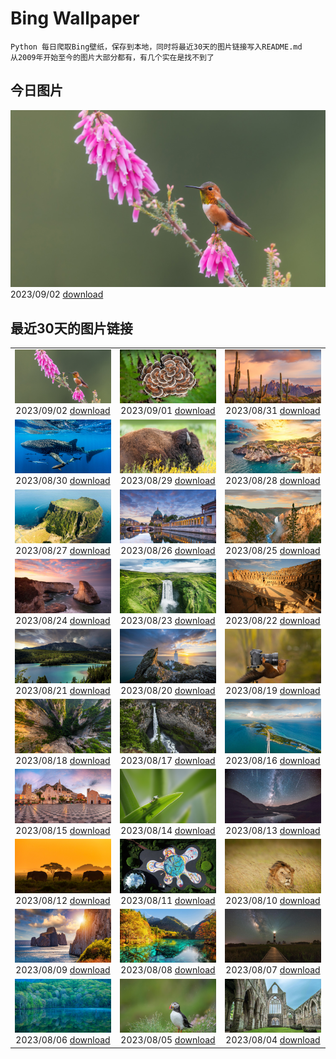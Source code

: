 # Bing Wallpaper

```
Python 每日爬取Bing壁纸，保存到本地，同时将最近30天的图片链接写入README.md
从2009年开始至今的图片大部分都有，有几个实在是找不到了
```



## 今日图片


![](./images/2023/09/02/TinyHummer_ZH-CN9853929957_1920x1080_2023-09-02.jpg)2023/09/02 [download](./images/2023/09/02/TinyHummer_ZH-CN9853929957_1920x1080_2023-09-02.jpg)

## 最近30天的图片链接


|      |      |      |
| :----: | :----: | :----: |
|![](./images/2023/09/02/TinyHummer_ZH-CN9853929957_1920x1080_2023-09-02.jpg)2023/09/02 [download](./images/2023/09/02/TinyHummer_ZH-CN9853929957_1920x1080_2023-09-02.jpg)|![](./images/2023/09/01/TurkeyTailMush_ZH-CN9683744281_1920x1080_2023-09-01.jpg)2023/09/01 [download](./images/2023/09/01/TurkeyTailMush_ZH-CN9683744281_1920x1080_2023-09-01.jpg)|![](./images/2023/08/31/IronwoodCactus_ZH-CN9290037977_1920x1080_2023-08-31.jpg)2023/08/31 [download](./images/2023/08/31/IronwoodCactus_ZH-CN9290037977_1920x1080_2023-08-31.jpg)|
|![](./images/2023/08/30/NingalooShark_ZH-CN9014712175_1920x1080_2023-08-30.jpg)2023/08/30 [download](./images/2023/08/30/NingalooShark_ZH-CN9014712175_1920x1080_2023-08-30.jpg)|![](./images/2023/08/29/TetonBison_ZH-CN9384306649_1920x1080_2023-08-29.jpg)2023/08/29 [download](./images/2023/08/29/TetonBison_ZH-CN9384306649_1920x1080_2023-08-29.jpg)|![](./images/2023/08/28/DubrovnikHarbor_ZH-CN8590217905_1920x1080_2023-08-28.jpg)2023/08/28 [download](./images/2023/08/28/DubrovnikHarbor_ZH-CN8590217905_1920x1080_2023-08-28.jpg)|
|![](./images/2023/08/27/JejuIsland_ZH-CN8434910851_1920x1080_2023-08-27.jpg)2023/08/27 [download](./images/2023/08/27/JejuIsland_ZH-CN8434910851_1920x1080_2023-08-27.jpg)|![](./images/2023/08/26/MuseumIsland_ZH-CN8277258964_1920x1080_2023-08-26.jpg)2023/08/26 [download](./images/2023/08/26/MuseumIsland_ZH-CN8277258964_1920x1080_2023-08-26.jpg)|![](./images/2023/08/25/YellowstoneFalls_ZH-CN8050562150_1920x1080_2023-08-25.jpg)2023/08/25 [download](./images/2023/08/25/YellowstoneFalls_ZH-CN8050562150_1920x1080_2023-08-25.jpg)|
|![](./images/2023/08/24/SharkFinCove_ZH-CN4952934195_1920x1080_2023-08-24.jpg)2023/08/24 [download](./images/2023/08/24/SharkFinCove_ZH-CN4952934195_1920x1080_2023-08-24.jpg)|![](./images/2023/08/23/SkogafossWaterfall_ZH-CN4763253095_1920x1080_2023-08-23.jpg)2023/08/23 [download](./images/2023/08/23/SkogafossWaterfall_ZH-CN4763253095_1920x1080_2023-08-23.jpg)|![](./images/2023/08/22/TunisiaAmphitheatre_ZH-CN4431856872_1920x1080_2023-08-22.jpg)2023/08/22 [download](./images/2023/08/22/TunisiaAmphitheatre_ZH-CN4431856872_1920x1080_2023-08-22.jpg)|
|![](./images/2023/08/21/EmeraldLakeYukon_ZH-CN4281156537_1920x1080_2023-08-21.jpg)2023/08/21 [download](./images/2023/08/21/EmeraldLakeYukon_ZH-CN4281156537_1920x1080_2023-08-21.jpg)|![](./images/2023/08/20/StartPointLight_ZH-CN4021540566_1920x1080_2023-08-20.jpg)2023/08/20 [download](./images/2023/08/20/StartPointLight_ZH-CN4021540566_1920x1080_2023-08-20.jpg)|![](./images/2023/08/19/CameraSquirrel_ZH-CN3580119980_1920x1080_2023-08-19.jpg)2023/08/19 [download](./images/2023/08/19/CameraSquirrel_ZH-CN3580119980_1920x1080_2023-08-19.jpg)|
|![](./images/2023/08/18/AvatarMountain_ZH-CN3268610045_1920x1080_2023-08-18.jpg)2023/08/18 [download](./images/2023/08/18/AvatarMountain_ZH-CN3268610045_1920x1080_2023-08-18.jpg)|![](./images/2023/08/17/HelmckenWaterfall_ZH-CN9694510761_1920x1080_2023-08-17.jpg)2023/08/17 [download](./images/2023/08/17/HelmckenWaterfall_ZH-CN9694510761_1920x1080_2023-08-17.jpg)|![](./images/2023/08/16/KeyWestBridge_ZH-CN2540450067_1920x1080_2023-08-16.jpg)2023/08/16 [download](./images/2023/08/16/KeyWestBridge_ZH-CN2540450067_1920x1080_2023-08-16.jpg)|
|![](./images/2023/08/15/TaorminaSquare_ZH-CN0273325652_1920x1080_2023-08-15.jpg)2023/08/15 [download](./images/2023/08/15/TaorminaSquare_ZH-CN0273325652_1920x1080_2023-08-15.jpg)|![](./images/2023/08/14/GeckoLeaf_ZH-CN9908456174_1920x1080_2023-08-14.jpg)2023/08/14 [download](./images/2023/08/14/GeckoLeaf_ZH-CN9908456174_1920x1080_2023-08-14.jpg)|![](./images/2023/08/13/PerseidsOregon_ZH-CN9427980491_1920x1080_2023-08-13.jpg)2023/08/13 [download](./images/2023/08/13/PerseidsOregon_ZH-CN9427980491_1920x1080_2023-08-13.jpg)|
|![](./images/2023/08/12/ThreeElephants_ZH-CN8708711085_1920x1080_2023-08-12.jpg)2023/08/12 [download](./images/2023/08/12/ThreeElephants_ZH-CN8708711085_1920x1080_2023-08-12.jpg)|![](./images/2023/08/11/JupiterArtland_ZH-CN7955790073_1920x1080_2023-08-11.jpg)2023/08/11 [download](./images/2023/08/11/JupiterArtland_ZH-CN7955790073_1920x1080_2023-08-11.jpg)|![](./images/2023/08/10/WorldLionDay_ZH-CN0525835107_1920x1080_2023-08-10.jpg)2023/08/10 [download](./images/2023/08/10/WorldLionDay_ZH-CN0525835107_1920x1080_2023-08-10.jpg)|
|![](./images/2023/08/09/PandiZucchero_ZH-CN9833521922_1920x1080_2023-08-09.jpg)2023/08/09 [download](./images/2023/08/09/PandiZucchero_ZH-CN9833521922_1920x1080_2023-08-09.jpg)|![](./images/2023/08/08/LiQiu2023_ZH-CN9197909278_1920x1080_2023-08-08.jpg)2023/08/08 [download](./images/2023/08/08/LiQiu2023_ZH-CN9197909278_1920x1080_2023-08-08.jpg)|![](./images/2023/08/07/BodieNC_ZH-CN9027999004_1920x1080_2023-08-07.jpg)2023/08/07 [download](./images/2023/08/07/BodieNC_ZH-CN9027999004_1920x1080_2023-08-07.jpg)|
|![](./images/2023/08/06/NaganoPond_ZH-CN8794832798_1920x1080_2023-08-06.jpg)2023/08/06 [download](./images/2023/08/06/NaganoPond_ZH-CN8794832798_1920x1080_2023-08-06.jpg)|![](./images/2023/08/05/AtlanticPuffin_ZH-CN8523220989_1920x1080_2023-08-05.jpg)2023/08/05 [download](./images/2023/08/05/AtlanticPuffin_ZH-CN8523220989_1920x1080_2023-08-05.jpg)|![](./images/2023/08/04/GothicRuins_ZH-CN8317467997_1920x1080_2023-08-04.jpg)2023/08/04 [download](./images/2023/08/04/GothicRuins_ZH-CN8317467997_1920x1080_2023-08-04.jpg)|


